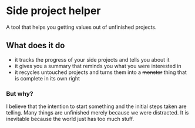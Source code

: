 # Side project helper

A tool that helps you getting values out of unfinished projects.

## What does it do

- it tracks the progress of your side projects and tells you about it
- it gives you a summary that reminds you what you were interested in
- it recycles untouched projects and turns them into a ~~monster~~ thing that is complete in its own right

### But why? 

I believe that the intention to start something and the initial steps taken are telling. Many things are unfinished merely because we were distracted. It is inevitable because the world just has too much stuff. 

